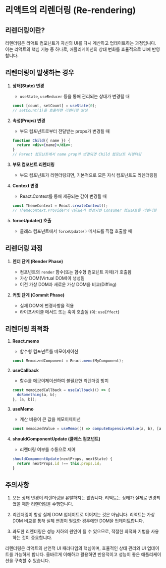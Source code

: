 # 리액트의 리렌더링 (Re-rendering)

## 리렌더링이란?

리렌더링은 리액트 컴포넌트가 자신의 UI를 다시 계산하고 업데이트하는 과정입니다. 이는 리액트의 핵심 기능 중 하나로, 애플리케이션의 상태 변화를 효율적으로 UI에 반영합니다.

## 리렌더링이 발생하는 경우

1. **상태(State) 변경**

   - `useState`, `useReducer` 등을 통해 관리되는 상태가 변경될 때

   ```jsx
   const [count, setCount] = useState(0);
   // setCount(1)을 호출하면 리렌더링 발생
   ```

2. **속성(Props) 변경**

   - 부모 컴포넌트로부터 전달받는 props가 변경될 때

   ```jsx
   function Child({ name }) {
     return <div>{name}</div>;
   }
   // Parent 컴포넌트에서 name prop이 변경되면 Child 컴포넌트 리렌더링
   ```

3. **부모 컴포넌트 리렌더링**

   - 부모 컴포넌트가 리렌더링되면, 기본적으로 모든 자식 컴포넌트도 리렌더링됨

4. **Context 변경**

   - React.Context를 통해 제공되는 값이 변경될 때

   ```jsx
   const ThemeContext = React.createContext();
   // ThemeContext.Provider의 value가 변경되면 Consumer 컴포넌트들 리렌더링
   ```

5. **forceUpdate() 호출**
   - 클래스 컴포넌트에서 `forceUpdate()` 메서드를 직접 호출할 때

## 리렌더링 과정

1. **렌더 단계 (Render Phase)**

   - 컴포넌트의 `render` 함수(또는 함수형 컴포넌트 자체)가 호출됨
   - 가상 DOM(Virtual DOM)이 생성됨
   - 이전 가상 DOM과 새로운 가상 DOM을 비교(Diffing)

2. **커밋 단계 (Commit Phase)**
   - 실제 DOM에 변경사항을 적용
   - 라이프사이클 메서드 또는 훅이 호출됨 (예: `useEffect`)

## 리렌더링 최적화

1. **React.memo**

   - 함수형 컴포넌트를 메모이제이션

   ```jsx
   const MemoizedComponent = React.memo(MyComponent);
   ```

2. **useCallback**

   - 함수를 메모이제이션하여 불필요한 리렌더링 방지

   ```jsx
   const memoizedCallback = useCallback(() => {
     doSomething(a, b);
   }, [a, b]);
   ```

3. **useMemo**

   - 계산 비용이 큰 값을 메모이제이션

   ```jsx
   const memoizedValue = useMemo(() => computeExpensiveValue(a, b), [a, b]);
   ```

4. **shouldComponentUpdate (클래스 컴포넌트)**
   - 리렌더링 여부를 수동으로 제어
   ```jsx
   shouldComponentUpdate(nextProps, nextState) {
     return nextProps.id !== this.props.id;
   }
   ```

## 주의사항

1. 모든 상태 변경이 리렌더링을 유발하지는 않습니다. 리액트는 상태가 실제로 변경되었을 때만 리렌더링을 수행합니다.

2. 리렌더링이 항상 실제 DOM 업데이트로 이어지는 것은 아닙니다. 리액트는 가상 DOM 비교를 통해 실제 변경이 필요한 경우에만 DOM을 업데이트합니다.

3. 과도한 리렌더링은 성능 저하의 원인이 될 수 있으므로, 적절한 최적화 기법을 사용하는 것이 중요합니다.

리렌더링은 리액트의 선언적 UI 패러다임의 핵심이며, 효율적인 상태 관리와 UI 업데이트를 가능하게 합니다. 올바르게 이해하고 활용하면 반응적이고 성능이 좋은 애플리케이션을 구축할 수 있습니다.
